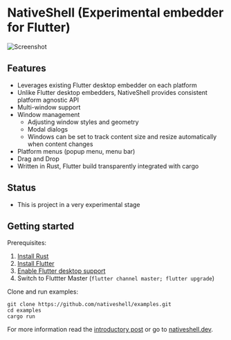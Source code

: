 # NativeShell (Experimental embedder for Flutter)

![](https://nativeshell.dev/screenshot-dev.png "Screenshot")

## Features

- Leverages existing Flutter desktop embedder on each platform
- Unlike Flutter desktop embedders, NativeShell provides consistent platform agnostic API
- Multi-window support
- Window management
    - Adjusting window styles and geometry
    - Modal dialogs
    - Windows can be set to track content size and resize automatically when content changes
- Platform menus (popup menu, menu bar)
- Drag and Drop
- Written in Rust, Flutter build transparently integrated with cargo

## Status

- This is project in a very experimental stage

## Getting started

Prerequisites:

1. [Install Rust](https://www.rust-lang.org/tools/install)
2. [Install Flutter](https://flutter.dev/docs/get-started/install)
3. [Enable Flutter desktop support](https://flutter.dev/desktop#set-up)
4. Switch to Fluttter Master (`flutter channel master; flutter upgrade`)

Clone and run examples:

```
git clone https://github.com/nativeshell/examples.git
cd examples
cargo run
```

For more information read the [introductory post](http://localhost:8080/post/nativeshell-announcement/) or go to [nativeshell.dev](https://nativeshell.dev).

